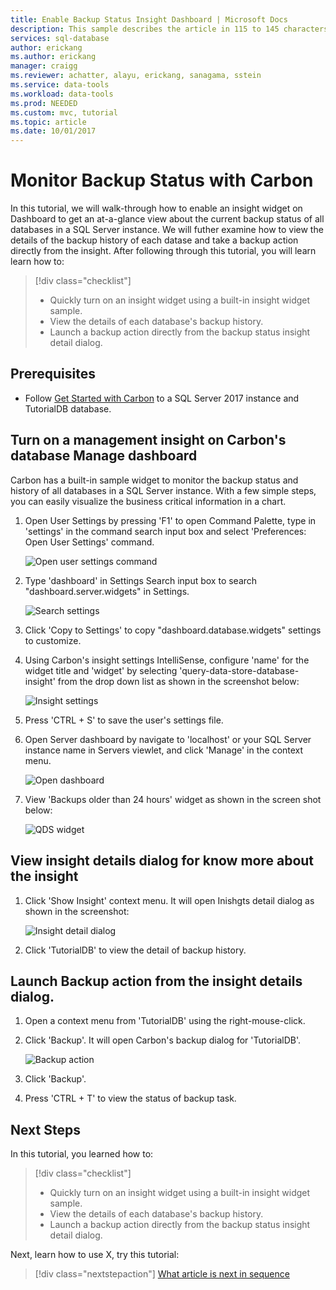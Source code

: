 ```yaml
---
title: Enable Backup Status Insight Dashboard | Microsoft Docs
description: This sample describes the article in 115 to 145 characters. Validate using Gauntlet toolbar check icon. Use SEO kind of action verbs here.
services: sql-database
author: erickang
ms.author: erickang
manager: craigg
ms.reviewer: achatter, alayu, erickang, sanagama, sstein
ms.service: data-tools
ms.workload: data-tools
ms.prod: NEEDED
ms.custom: mvc, tutorial
ms.topic: article
ms.date: 10/01/2017
---
```


# Monitor Backup Status with Carbon
In this tutorial, we will walk-through how to enable an insight widget on Dashboard to get an at-a-glance view about the current backup status of all databases in a SQL Server instance. We will futher examine how to view the details of the backup history of each datase and take a backup action directly from the insight. After following through this tutorial, you will learn learn how to:

> [!div class="checklist"]
> * Quickly turn on an insight widget using a built-in insight widget sample.
> * View the details of each database's backup history.
> * Launch a backup action directly from the backup status insight detail dialog.


## Prerequisites
* Follow [Get Started with Carbon](./get-started-sql-server.md) to a SQL Server 2017 instance and TutorialDB database.

## Turn on a management insight on Carbon's database Manage dashboard
Carbon has a built-in sample widget to monitor the backup status and history of all databases in a SQL Server instance. With a few simple steps, you can easily visualize the business critical information in a chart.

1. Open User Settings by pressing 'F1' to open Command Palette, type in 'settings' in the command search input box and select 'Preferences: Open User Settings' command.

   ![Open user settings command](./media/tutorial-sql-server/open-user-settings.png)

2. Type 'dashboard' in Settings Search input box to search "dashboard.server.widgets" in Settings.

   ![Search settings](./media/tutorial-sql-server/insight-server-settings.png)

3. Click 'Copy to Settings' to copy "dashboard.database.widgets" settings to customize.

4. Using Carbon's insight settings IntelliSense, configure 'name' for the widget title and 'widget' by selecting 'query-data-store-database-insight' from the drop down list as shown in the screenshot below:

   ![Insight settings](./media/tutorial-sql-server/insight-backup-setting.png)

5. Press 'CTRL + S' to save the user's settings file.

6. Open Server dashboard by navigate to 'localhost' or your SQL Server instance name in Servers viewlet, and click 'Manage' in the context menu. 

   ![Open dashboard](./media/tutorial-sql-server/insight-open-dashboard.png)


7. View 'Backups older than 24 hours' widget as shown in the screen shot below: 

   ![QDS widget](./media/tutorial-sql-server/insight-backup-widget.png)


## View insight details dialog for know more about the insight

1. Click 'Show Insight' context menu. It will open Inishgts detail dialog as shown in the screenshot:

   ![Insight detail dialog](./media/tutorial-sql-server/insight-backup-details.png)

2. Click 'TutorialDB' to view the detail of backup history.


## Launch Backup action from the insight details dialog.

1. Open a context menu from 'TutorialDB' using the right-mouse-click.

2. Click 'Backup'. It will open Carbon's backup dialog for 'TutorialDB'.

   ![Backup action](./media/tutorial-sql-server/backup-dialog.png)

3. Click 'Backup'.

4. Press 'CTRL + T' to view the status of backup task.

## Next Steps
In this tutorial, you learned how to:
> [!div class="checklist"]
> * Quickly turn on an insight widget using a built-in insight widget sample.
> * View the details of each database's backup history.
> * Launch a backup action directly from the backup status insight detail dialog.

Next, learn how to use X, try this tutorial: 
> [!div class="nextstepaction"]
> [What article is next in sequence](tutorial-monitoring-sql-server.md)